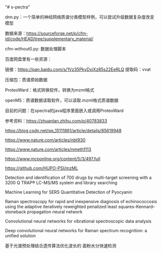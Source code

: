 

"# s-pectra" 

dnn.py：一个简单的神经网络质谱分类模型样例，可以尝试升级数据复杂度改变模型

数据来源：https://sourceforge.net/p/cfm-id/code/HEAD/tree/supplementary_material/

cfm-without0.py: 数据处理脚本

百度网盘里有一些资源：
 
链接：https://pan.baidu.com/s/1Vz35PkyDxiXz85s22EeRLQ 提取码：vvat

压缩包：质谱原始数据

ProteoWard：格式转换软件，转换为mzml格式

openMS：质谱数据读取软件，可以读取.mzml格式质谱数据

目前的问题：在spectra的java程序里面嵌入或调用ProteoWard

参考资料：https://zhuanlan.zhihu.com/p/40783833

https://blog.csdn.net/qq_15111861/article/details/85619948

https://www.nature.com/articles/nbt930

https://www.nature.com/articles/nmeth1113

https://www.mcponline.org/content/5/3/497.full

https://github.com/HUPO-PSI/mzML

Detection and identification of 700 drugs by multi-target screening with a 3200 Q TRAP® LC-MS/MS system and library searching

Machine Learning for SERS Quantitative Detection of Pyocyanin

Raman spectroscopy for rapid and inexpensive diagnosis of echinococcosis using the adaptive iteratively reweighted penalized least squares-Kennard–stoneback propagation neural network

Convolutional neural networks for vibrational spectroscopic data analysis

Deep convolutional neural networks for Raman spectrum recognition: a unified solution

基于光谱预处理结合遗传算法优化波长的 面粉水分快速检测
